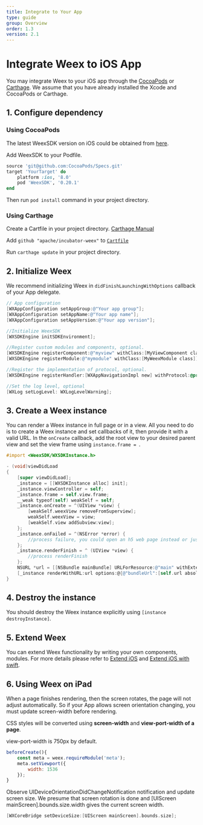 ```yaml
---
title: Integrate to Your App
type: guide
group: Overview
order: 1.3
version: 2.1
---
```


<!-- toc -->

# Integrate Weex to iOS App

You may integrate Weex to your iOS app through the [CocoaPods](https://cocoapods.org/) or [Carthage](https://github.com/Carthage/Carthage). We assume that you have already installed the Xcode and CocoaPods or Carthage.

## 1. Configure dependency 

### Using CocoaPods

The latest WeexSDK version on iOS could be obtained from [here](https://cocoapods.org/pods/WeexSDK).

Add WeexSDK to your Podfile.

```ruby
source 'git@github.com:CocoaPods/Specs.git'
target 'YourTarget' do
    platform :ios, '8.0'
    pod 'WeexSDK', '0.20.1'
end
```

Then run `pod install` command in your project directory.
	
### Using Carthage

Create a Cartfile in your project directory. [Carthage Manual](https://github.com/Carthage/Carthage#adding-frameworks-to-an-application)

Add `github "apache/incubator-weex"` to [`Cartfile`](https://github.com/Carthage/Carthage/blob/master/Documentation/Artifacts.md#cartfile)

Run `carthage update` in your project directory.

## 2. Initialize Weex

We recommend initializing Weex in `didFinishLaunchingWithOptions` callback of your App delegate.

```Objective-C
// App configuration
[WXAppConfiguration setAppGroup:@"Your app group"];
[WXAppConfiguration setAppName:@"Your app name"];
[WXAppConfiguration setAppVersion:@"Your app version"];

//Initialize WeexSDK
[WXSDKEngine initSDKEnvironment];

//Register custom modules and components, optional.
[WXSDKEngine registerComponent:@"myview" withClass:[MyViewComponent class]];
[WXSDKEngine registerModule:@"mymodule" withClass:[MyWeexModule class]];

//Register the implementation of protocol, optional.
[WXSDKEngine registerHandler:[WXAppNavigationImpl new] withProtocol:@protocol(WXNavigationProtocol)];

//Set the log level, optional
[WXLog setLogLevel: WXLogLevelWarning];
```

## 3. Create a Weex instance

You can render a Weex instance in full page or in a view. All you need to do is to create a Weex instance and set callbacks of it, then provide it with a valid URL. In the `onCreate` callback, add the root view to your desired parent view and set the view frame using `instance.frame = `.

```Objective-C
#import <WeexSDK/WXSDKInstance.h>

- (void)viewDidLoad
{
    [super viewDidLoad];
    _instance = [[WXSDKInstance alloc] init];
    _instance.viewController = self;
    _instance.frame = self.view.frame;
    __weak typeof(self) weakSelf = self;
    _instance.onCreate = ^(UIView *view) {
        [weakSelf.weexView removeFromSuperview];
        weakSelf.weexView = view;
        [weakSelf.view addSubview:view];
    };
    _instance.onFailed = ^(NSError *error) {
        //process failure, you could open an h5 web page instead or just show the error.
    };
    _instance.renderFinish = ^ (UIView *view) {
        //process renderFinish
    };
    NSURL *url = [[NSBundle mainBundle] URLForResource:@"main" withExtension:@"js"];
    [_instance renderWithURL:url options:@{@"bundleUrl":[self.url absoluteString]} data:nil];
}
```

## 4. Destroy the instance

You should destroy the Weex instance explicitly using `[instance destroyInstance]`.

## 5. Extend Weex

You can extend Weex functionality by writing your own components, modules. For more details please refer to [Extend iOS](../extend/extend-ios.html) and [Extend iOS with swift](../extend/extend-ios-with-swift.html).

## 6. Using Weex on iPad

When a page finishes rendering, then the screen rotates, the page will not adjust automatically.
So if your App allows screen orientation changing, you must update screen-width before rendering.

CSS styles will be converted using **screen-width** and **view-port-width of a page**.

view-port-width is 750px by default.
```javascript
beforeCreate(){
    const meta = weex.requireModule('meta');
    meta.setViewport({
        width: 1536
    });
}
```

Observe UIDeviceOrientationDidChangeNotification notification and update screen size. We presume that screen rotation is done and [UIScreen mainScreen].bounds.size.width gives the current screen width.
```Objective-C
[WXCoreBridge setDeviceSize:[UIScreen mainScreen].bounds.size];
```
